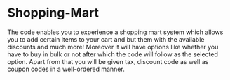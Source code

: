 # Shopping-Mart
The code enables you to experience a shopping mart system which allows you to add certain items to your cart and but them with the available discounts and much more!
Moreover it will have options like whether you have to buy in bulk or not after which the code will follow as the selected option. Apart from that you will be given tax, 
discount code as well as coupon codes in a well-ordered manner. 

